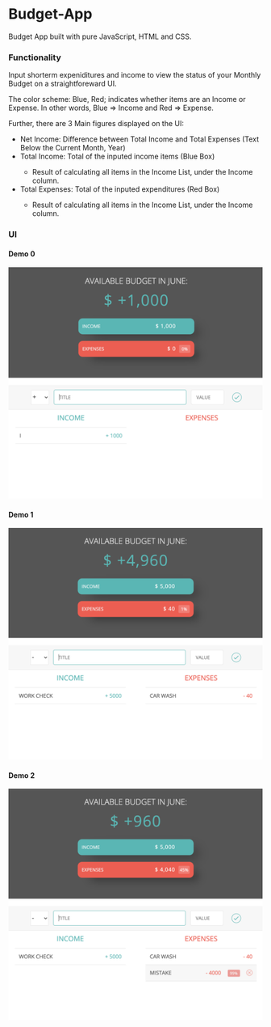 # Budget-App
Budget App built with pure JavaScript, HTML and CSS.

### Functionality
Input shorterm expeniditures and income to view the status of your Monthly Budget on a straightforeward UI.

The color scheme: Blue, Red; indicates whether items are an Income or Expense. 
In other words, Blue => Income and Red => Expense. 

Further, there are 3 Main figures displayed on the UI:

<ul>
  
  <li>Net Income: Difference between Total Income and Total Expenses (Text Below the Current Month, Year)</li>
  
  <li>Total Income: Total of the inputed income items (Blue Box) </li>
  <ul>
  <li>Result of calculating all items in the Income List, under the Income column. </li>
  </ul>
  
  <li>Total Expenses: Total of the inputed expenditures (Red Box) </li>
  <ul>
  <li>Result of calculating all items in the Income List, under the Income column. </li>
  </ul>
  
</ul>




### UI 

#### Demo 0
![Demo0](/assets/demo_0.png)

#### Demo 1
![Demo1](/assets/demo_1.png)

#### Demo 2
![Demo2](/assets/demo_2.png)
